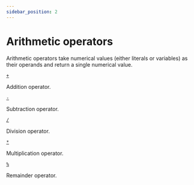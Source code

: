 ```yaml
---
sidebar_position: 2
---
```

# Arithmetic operators

Arithmetic operators take numerical values (either literals or variables) as their operands and return a single numerical value.

[`+`](https://developer.mozilla.org/en-US/docs/Web/JavaScript/Reference/Operators/Addition)

Addition operator.

[`-`](https://developer.mozilla.org/en-US/docs/Web/JavaScript/Reference/Operators/Subtraction)

Subtraction operator.

[`/`](https://developer.mozilla.org/en-US/docs/Web/JavaScript/Reference/Operators/Division)

Division operator.

[`*`](https://developer.mozilla.org/en-US/docs/Web/JavaScript/Reference/Operators/Multiplication)

Multiplication operator.

[`%`](https://developer.mozilla.org/en-US/docs/Web/JavaScript/Reference/Operators/Remainder)

Remainder operator.
